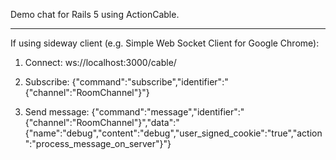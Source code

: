 Demo chat for Rails 5 using ActionCable.

----------------------------------

If using sideway client (e.g. Simple Web Socket Client for Google Chrome):

1. Connect: ws://localhost:3000/cable/

2. Subscribe: {"command":"subscribe","identifier":"{\"channel\":\"RoomChannel\"}"}

3. Send message: {"command":"message","identifier":"{\"channel\":\"RoomChannel\"}","data":"{\"name\":\"debug\",\"content\":\"debug\",\"user_signed_cookie\":\"true\",\"action\":\"process_message_on_server\"}"}